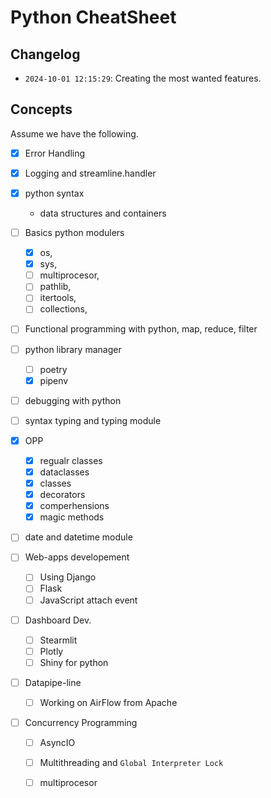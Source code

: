 # Python CheatSheet

## Changelog

- `2024-10-01 12:15:29`: Creating the most wanted features.

## Concepts
Assume we have the following.

- [x] Error Handling
- [x] Logging and streamline.handler
- [x] python syntax
  - data structures and containers
- [ ] Basics python modulers
  - [x] os,
  - [x] sys,
  - [ ] multiprocesor,
  - [ ] pathlib,
  - [ ] itertools,
  - [ ] collections,
- [ ] Functional programming with python, map, reduce, filter
- [ ] python library manager
  - [ ] poetry
  - [x] pipenv
- [ ] debugging with python
- [ ] syntax typing and typing module
- [x] OPP

  - [x] regualr classes
  - [x] dataclasses
  - [x] classes
  - [x] decorators
  - [x] comperhensions
  - [x] magic methods

- [ ] date and datetime module
- [ ] Web-apps developement

  - [ ] Using Django
  - [ ] Flask
  - [ ] JavaScript attach event

- [ ] Dashboard Dev.

  - [ ] Stearmlit
  - [ ] Plotly
  - [ ] Shiny for python

- [ ] Datapipe-line

  - [ ] Working on AirFlow from Apache

- [ ] Concurrency Programming

  - [ ] AsyncIO
  - [ ] Multithreading and `Global Interpreter Lock`
  - [ ] multiprocesor

